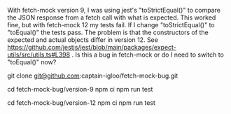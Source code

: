 With fetch-mock version 9, I was using jest's "toStrictEqual()" to compare the JSON response from a fetch call with what is expected.  This worked fine, but with fetch-mock 12 my tests fail.  If I change "toStrictEqual()" to "toEqual()" the tests pass.  The problem is that the constructors of the expected and actual objects differ in version 12.  See https://github.com/jestjs/jest/blob/main/packages/expect-utils/src/utils.ts#L398 .  Is this a bug in fetch-mock or do I need to switch to "toEqual()" now?

git clone git@github.com:captain-igloo/fetch-mock-bug.git

cd fetch-mock-bug/version-9
npm ci
npm run test

cd fetch-mock-bug/version-12
npm ci
npm run test

